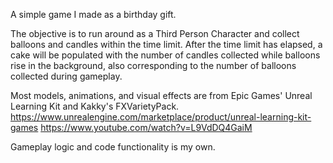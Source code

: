 A simple game I made as a birthday gift. 

The objective is to run around as a Third Person Character and collect balloons and candles within the time limit. 
After the time limit has elapsed, a cake will be populated with the number of candles collected while balloons rise in the background, also corresponding to the number of balloons collected during gameplay. 

Most models, animations, and visual effects are from Epic Games' Unreal Learning Kit and Kakky's FXVarietyPack.
https://www.unrealengine.com/marketplace/product/unreal-learning-kit-games 
https://www.youtube.com/watch?v=L9VdDQ4GaiM

Gameplay logic and code functionality is my own.
